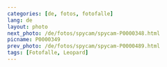 ```yaml
---
categories: [de, fotos, fotofalle]
lang: de
layout: photo
next_photo: /de/fotos/spycam/spycam-P0000348.html
picname: P0000349
prev_photo: /de/fotos/spycam/spycam-P0000489.html
tags: [Fotofalle, Leopard]
---
```

